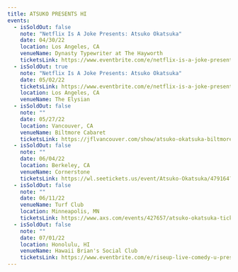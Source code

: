 ```yaml
---
title: ATSUKO PRESENTS HI
events:
  - isSoldOut: false
    note: "Netflix Is A Joke Presents: Atsuko Okatsuka"
    date: 04/30/22
    location: Los Angeles, CA
    venueName: Dynasty Typewriter at The Hayworth
    ticketsLink: https://www.eventbrite.com/e/netflix-is-a-joke-presents-atsuko-okatsuko-tickets-313958106147
  - isSoldOut: true
    note: "Netflix Is A Joke Presents: Atsuko Okatsuka"
    date: 05/02/22
    ticketsLink: https://www.eventbrite.com/e/netflix-is-a-joke-presents-atsuko-okatsuka-tickets-289955092487
    location: Los Angeles, CA
    venueName: The Elysian
  - isSoldOut: false
    note: ""
    date: 05/27/22
    location: Vancouver, CA
    venueName: Biltmore Cabaret
    ticketsLink: https://jflvancouver.com/show/atsuko-okatsuka-biltmore/
  - isSoldOut: false
    note: ""
    date: 06/04/22
    location: Berkeley, CA
    venueName: Cornerstone
    ticketsLink: https://wl.seetickets.us/event/Atsuko-Okatsuka/479164?afflky=CornerstoneBerkeley
  - isSoldOut: false
    note: ""
    date: 06/11/22
    venueName: Turf Club
    location: Minneapolis, MN
    ticketsLink: https://www.axs.com/events/427657/atsuko-okatsuka-tickets?skin=turfclub
  - isSoldOut: false
    note: ""
    date: 07/01/22
    location: Honolulu, HI
    venueName: Hawaii Brian's Social Club
    ticketsLink: https://www.eventbrite.com/e/riseup-live-comedy-u-present-atsuko-okatsuka-tickets-288710489847
---
```

